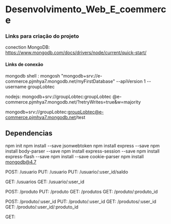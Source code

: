 # Desenvolvimento_Web_E_coemmerce

### Links para criação do projeto
conection MongoDB: https://www.mongodb.com/docs/drivers/node/current/quick-start/ 

#### Links de conexão
mongodb shell : mongosh "mongodb+srv://e-commerce.pjmhya7.mongodb.net/myFirstDatabase" --apiVersion 1 --username groupLobtec 

nodejs: mongodb+srv://groupLobtec:groupLobtec @e-commerce.pjmhya7.mongodb.net/?retryWrites=true&w=majority

mongodb+srv://groupLobtec:groupLobtec@e-commerce.pjmhya7.mongodb.net/test

## Dependencias
npm init
npm install --save jsonwebtoken
npm install express --save
npm install body-parser --save
npm install express-session --save
npm install express-flash --save
npm install --save cookie-parser
npm install mongodb@4.7


POST: /usuario
PUT: /usuario
PUT: /usuario/:user_id/saldo

GET: /usuarios
GET: /usuario/:user_id

POST: /produto
PUT: /produto
GET: /produtos
GET: /produto/:produto_id

POST: /produto/:user_id
PUT: /produto/:user_id
GET: /produtos/:user_id
GET: /produto/:user_id/:produto_id


GET: 
